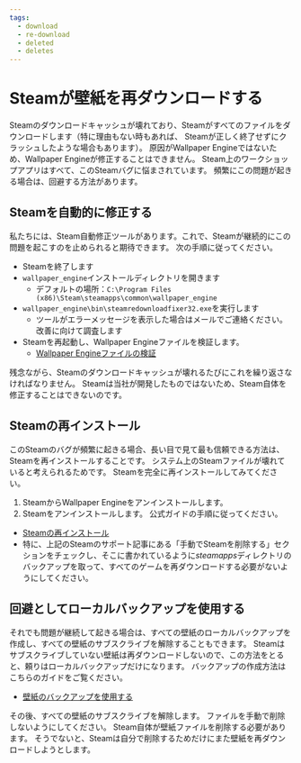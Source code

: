 ```yaml
---
tags:
  - download
  - re-download
  - deleted
  - deletes
---
```


# Steamが壁紙を再ダウンロードする

Steamのダウンロードキャッシュが壊れており、Steamがすべてのファイルをダウンロードします（特に理由もない時もあれば、 Steamが正しく終了せずにクラッシュしたような場合もあります）。 原因がWallpaper Engineではないため、Wallpaper Engineが修正することはできません。 Steam上のワークショップアプリはすべて、このSteamバグに悩まされています。 頻繁にこの問題が起きる場合は、回避する方法があります。

## Steamを自動的に修正する
私たちには、Steam自動修正ツールがあります。これで、Steamが継続的にこの問題を起こすのを止められると期待できます。 次の手順に従ってください。
* Steamを終了します
* `wallpaper_engine`インストールディレクトリを開きます
  * デフォルトの場所：`C:\Program Files (x86)\Steam\steamapps\common\wallpaper_engine`
* `wallpaper_engine\bin\steamredownloadfixer32.exe`を実行します
  * ツールがエラーメッセージを表示した場合はメールでご連絡ください。 改善に向けて調査します
* Steamを再起動し、Wallpaper Engineファイルを検証します。
  * [Wallpaper Engineファイルの検証](https://support.steampowered.com/kb_article.php?ref=2037-QEUH-3335)

残念ながら、Steamのダウンロードキャッシュが壊れるたびにこれを繰り返さなければなりません。 Steamは当社が開発したものではないため、Steam自体を修正することはできないのです。

## Steamの再インストール

このSteamのバグが頻繁に起きる場合、長い目で見て最も信頼できる方法は、Steamを再インストールすることです。 システム上のSteamファイルが壊れていると考えられるためです。 Steamを完全に再インストールしてみてください。

1. SteamからWallpaper Engineをアンインストールします。
2. Steamをアンインストールします。 公式ガイドの手順に従ってください。
  * [Steamの再インストール](https://support.steampowered.com/kb_article.php?ref=9609-OBMP-2526)
  * 特に、上記のSteamのサポート記事にある「手動でSteamを削除する」セクションをチェックし、そこに書かれているように*steamapps*ディレクトリのバックアップを取って、すべてのゲームを再ダウンロードする必要がないようにしてください。

## 回避としてローカルバックアップを使用する

それでも問題が継続して起きる場合は、すべての壁紙のローカルバックアップを作成し、すべての壁紙のサブスクライブを解除することもできます。 Steamはサブスクライブしていない壁紙は再ダウンロードしないので、この方法をとると、頼りはローカルバックアップだけになります。 バックアップの作成方法はこちらのガイドをご覧ください。

* [壁紙のバックアップを使用する](/steam/backup)

その後、すべての壁紙のサブスクライブを解除します。 ファイルを手動で削除しないようにしてください。 Steam自体が壁紙ファイルを削除する必要があります。 そうでないと、Steamは自分で削除するためだけにまた壁紙を再ダウンロードしようとします。